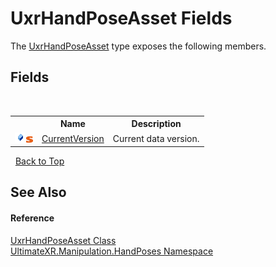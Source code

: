 # UxrHandPoseAsset Fields
 

The <a href="T_UltimateXR_Manipulation_HandPoses_UxrHandPoseAsset">UxrHandPoseAsset</a> type exposes the following members.


## Fields
&nbsp;<table><tr><th></th><th>Name</th><th>Description</th></tr><tr><td>![Public field](media/pubfield.gif "Public field")![Static member](media/static.gif "Static member")</td><td><a href="F_UltimateXR_Manipulation_HandPoses_UxrHandPoseAsset_CurrentVersion">CurrentVersion</a></td><td>
Current data version.</td></tr></table>&nbsp;
<a href="#uxrhandposeasset-fields">Back to Top</a>

## See Also


#### Reference
<a href="T_UltimateXR_Manipulation_HandPoses_UxrHandPoseAsset">UxrHandPoseAsset Class</a><br /><a href="N_UltimateXR_Manipulation_HandPoses">UltimateXR.Manipulation.HandPoses Namespace</a><br />
